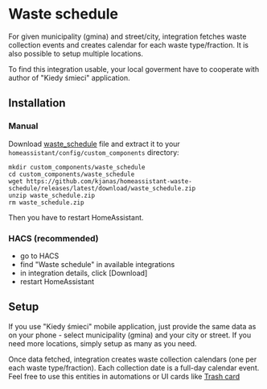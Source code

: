 # Waste schedule
For given municipality (gmina) and street/city, integration fetches waste collection events and creates calendar for each waste type/fraction. It is also possible to setup multiple locations.

To find this integration usable, your local goverment have to cooperate with author of "Kiedy śmieci" application.

## Installation
### Manual
Download [waste_schedule](https://github.com/kjanas/homeassistant-waste-schedule/releases/latest/download/waste_schedule.zip) file and extract it to your `homeassistant/config/custom_components` directory:

```
mkdir custom_components/waste_schedule
cd custom_components/waste_schedule
wget https://github.com/kjanas/homeassistant-waste-schedule/releases/latest/download/waste_schedule.zip
unzip waste_schedule.zip
rm waste_schedule.zip
```

Then you have to restart HomeAssistant.

### HACS (recommended)
- go to HACS
- find "Waste schedule" in available integrations
- in integration details, click [Download]
- restart HomeAssistant

## Setup
If you use "Kiedy śmieci" mobile application, just provide the same data as on your phone - select municipality (gmina) and your city or street. If you need more locations, simply setup as many as you need.

Once data fetched, integration creates waste collection calendars (one per each waste type/fraction). Each collection date is a full-day calendar event. Feel free to use this entities in automations or UI cards like [Trash card](https://github.com/idaho/hassio-trash-card)
